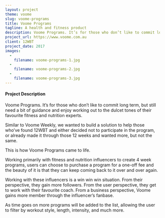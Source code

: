 ```yaml
---
layout: project
theme: voome
slug: voome-programs
title: Voome Programs
tagline: A health and fitness product
description: Voome Programs. It’s for those who don’t like to commit long term, but still need a bit of guidance and enjoy working out to the dulcet tones of their favourite fitness and nutrition experts.
project_url: https://www.voome.com.au
client: 12WBT
project_date: 2017
images:
  -
    filename: voome-programs-1.jpg
  -
    filename: voome-programs-2.jpg
  -
    filename: voome-programs-3.jpg
---
```


#### Project Description

Voome Programs. It’s for those who don’t like to commit long term, but still need a bit of guidance and enjoy working out to the dulcet tones of their favourite fitness and nutrition experts.

Similar to Voome Weekly, we wanted to build a solution to help those who’ve found 12WBT and either decided not to participate in the program, or already made it through those 12 weeks and wanted more, but not the same.

This is how Voome Programs came to life.

Working primarily with fitness and nutrition influencers to create 4 week programs, users can choose to purchase a program for a one-off fee and the beauty of it is that they can keep coming back to it over and over again.

Working with these influencers is a win win win situation. From their perspective, they gain more followers. From the user perspective, they get to work with their favourite coach. From a business perspective, Voome gains more member through the influencer’s fanbase.

As time goes on more programs will be added to the list, allowing the user to filter by workout style, length, intensity, and much more.
